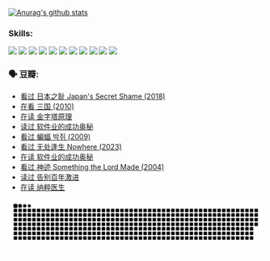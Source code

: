 
[![Anurag's github stats](https://github-readme-stats.vercel.app/api?username=w940853815)](https://github.com/anuraghazra/github-readme-stats)

### Skills:

<code><img height="32" src="https://cdn.jsdelivr.net/npm/simple-icons@v5/icons/python.svg"></code>
<code><img height="32" src="https://cdn.jsdelivr.net/npm/simple-icons@v5/icons/javascript.svg"></code>
<code><img height="32" src="https://cdn.jsdelivr.net/npm/simple-icons@v5/icons/django.svg"></code>
<code><img height="32" src="https://cdn.jsdelivr.net/npm/simple-icons@v5/icons/flask.svg"></code>
<code><img height="32" src="https://cdn.jsdelivr.net/npm/simple-icons@v5/icons/vuetify.svg"></code>
<code><img height="32" src="https://cdn.jsdelivr.net/npm/simple-icons@v5/icons/git.svg"></code>
<code><img height="32" src="https://cdn.jsdelivr.net/npm/simple-icons@v5/icons/docker.svg"></code>
<code><img height="32" src="https://cdn.jsdelivr.net/npm/simple-icons@v5/icons/postgresql.svg"></code>
<code><img height="32" src="https://cdn.jsdelivr.net/npm/simple-icons@v5/icons/elasticsearch.svg"></code>
<code><img height="32" src="https://cdn.jsdelivr.net/npm/simple-icons@v5/icons/macos.svg"></code>
<code><img height="32" src="https://cdn.jsdelivr.net/npm/simple-icons@v5/icons/linux.svg"></code>

### 🗣 豆瓣:

<!-- DOUBAN-ACTIVITIES:START -->
- [看过 日本之耻 Japan's Secret Shame‎ (2018)](https://www.douban.com/people/136069238/status/4431579101/?_i=00424752)
- [在看 三国‎ (2010)](https://www.douban.com/people/136069238/status/4430559482/?_i=00424752)
- [在读 金字塔原理](https://www.douban.com/people/136069238/status/4424812753/?_i=00424752)
- [读过 软件业的成功奥秘](https://www.douban.com/people/136069238/status/4424809958/?_i=00424752)
- [看过 蝙蝠 박쥐‎ (2009)](https://www.douban.com/people/136069238/status/4422787315/?_i=00424752)
- [看过 无处逢生 Nowhere‎ (2023)](https://www.douban.com/people/136069238/status/4416454713/?_i=00424752)
- [在读 软件业的成功奥秘](https://www.douban.com/people/136069238/status/4414815312/?_i=00424752)
- [看过 神迹 Something the Lord Made‎ (2004)](https://www.douban.com/people/136069238/status/4409691983/?_i=00424752)
- [读过 告别百年激进](https://www.douban.com/people/136069238/status/4406414036/?_i=00424752)
- [在读 纳粹医生](https://www.douban.com/people/136069238/status/4406413750/?_i=00424752)
<!-- DOUBAN-ACTIVITIES:END -->


![Snake animation](https://raw.githubusercontent.com/w940853815/w940853815/output/github-contribution-grid-snake.svg)

<!--
**w940853815/w940853815** is a ✨ _special_ ✨ repository because its `README.md` (this file) appears on your GitHub profile.

Here are some ideas to get you started:

- 🔭 I’m currently working on ...
- 🌱 I’m currently learning ...
- 👯 I’m looking to collaborate on ...
- 🤔 I’m looking for help with ...
- 💬 Ask me about ...
- 📫 How to reach me: ...
- 😄 Pronouns: ...
- ⚡ Fun fact: ...
-->

